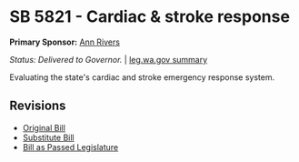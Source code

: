 # SB 5821 - Cardiac & stroke response
**Primary Sponsor:** [Ann Rivers](/person/leg/ann.rivers.md)

*Status: Delivered to Governor.* | [leg.wa.gov summary](https://app.leg.wa.gov/billsummary?BillNumber=5821&Year=2021)

Evaluating the state's cardiac and stroke emergency response system.

## Revisions
* [Original Bill](1/)
* [Substitute Bill](S/)
* [Bill as Passed Legislature](S.PL/)